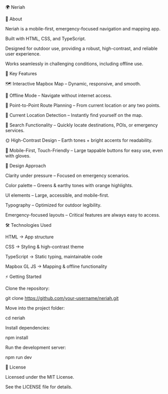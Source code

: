 🌍 Neriah












📖 About

Neriah is a mobile-first, emergency-focused navigation and mapping app.

Built with HTML, CSS, and TypeScript.

Designed for outdoor use, providing a robust, high-contrast, and reliable user experience.

Works seamlessly in challenging conditions, including offline use.

🚀 Key Features

🗺️ Interactive Mapbox Map – Dynamic, responsive, and smooth.

📡 Offline Mode – Navigate without internet access.

📍 Point-to-Point Route Planning – From current location or any two points.

🎯 Current Location Detection – Instantly find yourself on the map.

🔎 Search Functionality – Quickly locate destinations, POIs, or emergency services.

🌞 High-Contrast Design – Earth tones + bright accents for readability.

📱 Mobile-First, Touch-Friendly – Large tappable buttons for easy use, even with gloves.

🎨 Design Approach

Clarity under pressure – Focused on emergency scenarios.

Color palette – Greens & earthy tones with orange highlights.

UI elements – Large, accessible, and mobile-first.

Typography – Optimized for outdoor legibility.

Emergency-focused layouts – Critical features are always easy to access.

🛠️ Technologies Used

HTML → App structure

CSS → Styling & high-contrast theme

TypeScript → Static typing, maintainable code

Mapbox GL JS → Mapping & offline functionality

⚡ Getting Started

Clone the repository:

git clone https://github.com/your-username/neriah.git


Move into the project folder:

cd neriah


Install dependencies:

npm install


Run the development server:

npm run dev

📜 License

Licensed under the MIT License.

See the LICENSE
 file for details.